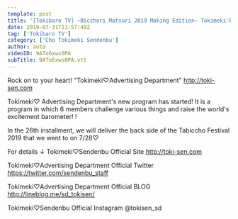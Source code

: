 ```yaml
---
template: post
title: '[Tokibaro TV] ~Bicchori Matsuri 2019 Making Edition~ Tokimeki♡Barometer Rise TV ep 26'
date: 2019-07-31T11:57:49Z
tag: ['Tokibaro TV']
category: ['Cho Tokimeki Sendenbu']
author: auto 
videoID: 9ATo6xws0PA
subTitle: 9ATo6xws0PA.vtt
---
```

Rock on to your heart! "Tokimeki♡Advertising Department"
http://toki-sen.com

Tokimeki♡ Advertising Department's new program has started!
It is a program in which 6 members challenge various things and raise the world's excitement barometer! !

In the 26th installment, we will deliver the back side of the Tabiccho Festival 2019 that we went to on 7/28♡

For details ↓
Tokimeki♡Sendenbu Official Site
http://toki-sen.com

Tokimeki♡Advertising Department Official Twitter
https://twitter.com/sendenbu_staff

Tokimeki♡Advertising Department Official BLOG
http://lineblog.me/sd_tokisen/

Tokimeki♡Sendenbu Official Instagram
@tokisen_sd
